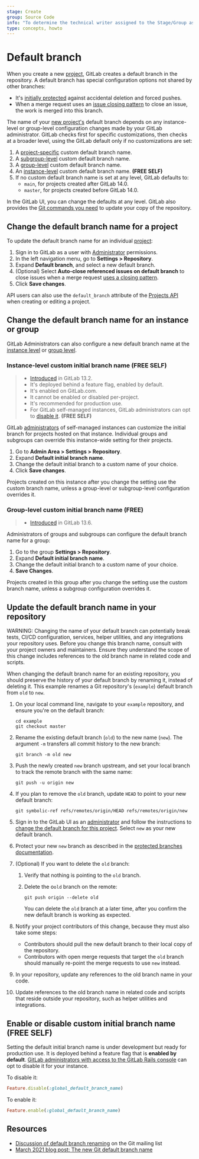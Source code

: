 ```yaml
---
stage: Create
group: Source Code
info: "To determine the technical writer assigned to the Stage/Group associated with this page, see https://about.gitlab.com/handbook/engineering/ux/technical-writing/#assignments"
type: concepts, howto
---
```


# Default branch

When you create a new [project](../../index.md), GitLab creates a default branch
in the repository. A default branch has special configuration options not shared
by other branches:

- It's [initially protected](../../protected_branches.md#protected-branches) against
  accidental deletion and forced pushes.
- When a merge request uses an
  [issue closing pattern](../../issues/managing_issues.md#closing-issues-automatically)
  to close an issue, the work is merged into this branch.

The name of your [new project's](../../index.md) default branch depends on any
instance-level or group-level configuration changes made by your GitLab administrator.
GitLab checks first for specific customizations, then checks at a broader level,
using the GitLab default only if no customizations are set:

1. A [project-specific](#change-the-default-branch-name-for-a-project) custom default branch name.
1. A [subgroup-level](#group-level-custom-initial-branch-name) custom default branch name.
1. A [group-level](#group-level-custom-initial-branch-name) custom default branch name.
1. An [instance-level](#instance-level-custom-initial-branch-name) custom default branch name. **(FREE SELF)**
1. If no custom default branch name is set at any level, GitLab defaults to:
   - `main`, for projects created after GitLab 14.0.
   - `master`, for projects created before GitLab 14.0.

In the GitLab UI, you can change the defaults at any level. GitLab also provides
the [Git commands you need](#update-the-default-branch-name-in-your-repository) to update your copy of the repository.

## Change the default branch name for a project

To update the default branch name for an individual [project](../../index.md):

1. Sign in to GitLab as a user with [Administrator](../../../permissions.md) permissions.
1. In the left navigation menu, go to **Settings > Repository**.
1. Expand **Default branch**, and select a new default branch.
1. (Optional) Select **Auto-close referenced issues on default branch** to close
   issues when a merge request
   [uses a closing pattern](../../issues/managing_issues.md#closing-issues-automatically).
1. Click **Save changes**.

API users can also use the `default_branch` attribute of the
[Projects API](../../../../api/projects.md) when creating or editing a project.

## Change the default branch name for an instance or group

GitLab Administrators can also configure a new default branch name at the
[instance level](#instance-level-custom-initial-branch-name) or
[group level](#group-level-custom-initial-branch-name).

### Instance-level custom initial branch name **(FREE SELF)**

> - [Introduced](https://gitlab.com/gitlab-org/gitlab/-/issues/221013) in GitLab 13.2.
> - It's deployed behind a feature flag, enabled by default.
> - It's enabled on GitLab.com.
> - It cannot be enabled or disabled per-project.
> - It's recommended for production use.
> - For GitLab self-managed instances, GitLab administrators can opt to [disable it](#enable-or-disable-custom-initial-branch-name). **(FREE SELF)**

GitLab [administrators](../../../permissions.md) of self-managed instances can
customize the initial branch for projects hosted on that instance. Individual
groups and subgroups can override this instance-wide setting for their projects.

1. Go to **Admin Area > Settings > Repository**.
1. Expand **Default initial branch name**.
1. Change the default initial branch to a custom name of your choice.
1. Click **Save changes**.

Projects created on this instance after you change the setting use the
custom branch name, unless a group-level or subgroup-level configuration
overrides it.

### Group-level custom initial branch name **(FREE)**

> - [Introduced](https://gitlab.com/gitlab-org/gitlab/-/issues/221014) in GitLab 13.6.

Administrators of groups and subgroups can configure the default branch name for a group:

1. Go to the group **Settings > Repository**.
1. Expand **Default initial branch name**.
1. Change the default initial branch to a custom name of your choice.
1. **Save Changes**.

Projects created in this group after you change the setting use the custom branch name,
unless a subgroup configuration overrides it.

## Update the default branch name in your repository

WARNING:
Changing the name of your default branch can potentially break tests,
CI/CD configuration, services, helper utilities, and any integrations your repository
uses. Before you change this branch name, consult with your project owners and maintainers.
Ensure they understand the scope of this change includes references to the old
branch name in related code and scripts.

When changing the default branch name for an existing repository, you should preserve
the history of your default branch by renaming it, instead of deleting it. This example
renames a Git repository's (`example`) default branch from `old` to `new`.

1. On your local command line, navigate to your `example` repository, and ensure
   you're on the default branch:

   ```plaintext
   cd example
   git checkout master
   ```

1. Rename the existing default branch (`old`) to the new name (`new`). The argument `-m`
   transfers all commit history to the new branch:

   ```plaintext
   git branch -m old new
   ```

1. Push the newly created `new` branch upstream, and set your local branch to track
   the remote branch with the same name:

   ```plaintext
   git push -u origin new
   ```

1. If you plan to remove the `old` branch, update `HEAD` to point to your new default branch:

   ```plaintext
   git symbolic-ref refs/remotes/origin/HEAD refs/remotes/origin/new
   ```

1. Sign in to the GitLab UI as an [administrator](../../../permissions.md) and follow
   the instructions to
   [change the default branch for this project](#change-the-default-branch-name-for-a-project).
   Select `new` as your new default branch.
1. Protect your new `new` branch as described in the [protected branches documentation](../../protected_branches.md).
1. (Optional) If you want to delete the `old` branch:
   1. Verify that nothing is pointing to the `old` branch.
   1. Delete the o`old` branch on the remote:

      ```plaintext
      git push origin --delete old
      ```

      You can delete the `old` branch at a later time, after you confirm the new default branch is working as expected.

1. Notify your project contributors of this change, because they must also take some steps:

   - Contributors should pull the new default branch to their local copy of the repository.
   - Contributors with open merge requests that target the `old` branch should manually
     re-point the merge requests to use `new` instead.
1. In your repository, update any references to the old branch name in your code.
1. Update references to the old branch name in related code and scripts that reside outside
   your repository, such as helper utilities and integrations.

## Enable or disable custom initial branch name **(FREE SELF)**

Setting the default initial branch name is under development but ready for production use.
It is deployed behind a feature flag that is **enabled by default**.
[GitLab administrators with access to the GitLab Rails console](../../../../administration/feature_flags.md)
can opt to disable it for your instance.

To disable it:

```ruby
Feature.disable(:global_default_branch_name)
```

To enable it:

```ruby
Feature.enable(:global_default_branch_name)
```

## Resources

- [Discussion of default branch renaming](https://lore.kernel.org/git/pull.656.v4.git.1593009996.gitgitgadget@gmail.com/)
  on the Git mailing list
- [March 2021 blog post: The new Git default branch name](https://about.gitlab.com/blog/2021/03/10/new-git-default-branch-name/)
